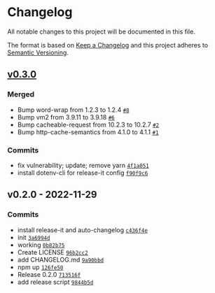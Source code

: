 # Changelog

All notable changes to this project will be documented in this file.

The format is based on [Keep a Changelog](https://keepachangelog.com/en/1.0.0/)
and this project adheres to [Semantic Versioning](https://semver.org/spec/v2.0.0.html).

## [v0.3.0](https://github.com//gander/monkey-falloutcheats.git/compare/v0.2.0...v0.3.0)

### Merged

- Bump word-wrap from 1.2.3 to 1.2.4 [`#8`](https://github.com//gander/monkey-falloutcheats.git/pull/8)
- Bump vm2 from 3.9.11 to 3.9.18 [`#6`](https://github.com//gander/monkey-falloutcheats.git/pull/6)
- Bump cacheable-request from 10.2.3 to 10.2.7 [`#2`](https://github.com//gander/monkey-falloutcheats.git/pull/2)
- Bump http-cache-semantics from 4.1.0 to 4.1.1 [`#1`](https://github.com//gander/monkey-falloutcheats.git/pull/1)

### Commits

- fix vulnerability; update; remove yarn [`4f1a051`](https://github.com//gander/monkey-falloutcheats.git/commit/4f1a05149c9aec8fd27ea794f728a5db861011e5)
- install dotenv-cli for release-it config [`f90f9c6`](https://github.com//gander/monkey-falloutcheats.git/commit/f90f9c6ce4f09993d6caa4cf59ea68c7740508cb)

## v0.2.0 - 2022-11-29

### Commits

- install release-it and auto-changelog [`c436f4e`](https://github.com//gander/monkey-falloutcheats.git/commit/c436f4e4d39727d969c1383c62954c3c5087eec6)
- init [`3a6994d`](https://github.com//gander/monkey-falloutcheats.git/commit/3a6994dd8553420682eec3fa70aba4471a0bb65f)
- working [`0b82b75`](https://github.com//gander/monkey-falloutcheats.git/commit/0b82b753ae58423193f1b1afe17861d18ac3ee01)
- Create LICENSE [`96b2cc2`](https://github.com//gander/monkey-falloutcheats.git/commit/96b2cc2c314ddb2a700cca930d4e1a4018ff0402)
- add CHANGELOG.md [`9a90bbd`](https://github.com//gander/monkey-falloutcheats.git/commit/9a90bbd5190d7bce13075e2028b475eb73884a2f)
- npm up [`126fe50`](https://github.com//gander/monkey-falloutcheats.git/commit/126fe50d86441b4022640b3081ac9199391af306)
- Release 0.2.0 [`713516f`](https://github.com//gander/monkey-falloutcheats.git/commit/713516f5ed897a22d22565f3dfa477a734cbf537)
- add release script [`9844b5d`](https://github.com//gander/monkey-falloutcheats.git/commit/9844b5d26393538ddce342384404b2e2013c361e)
